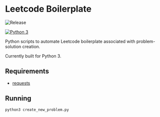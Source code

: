 # Leetcode Boilerplate
![Release](https://img.shields.io/github/v/release/eric-cc-su/leetcode-boilerplate?display_name=Release)

[![Python 3](https://github.com/eric-cc-su/leetcode-boilerplate/actions/workflows/python.yml/badge.svg)](https://github.com/eric-cc-su/leetcode-boilerplate/actions/workflows/python.yml)

Python scripts to automate Leetcode boilerplate associated with problem-solution creation.

Currently built for Python 3.

## Requirements
- [requests](https://docs.python-requests.org/en/latest/index.html)

## Running
```
python3 create_new_problem.py
```